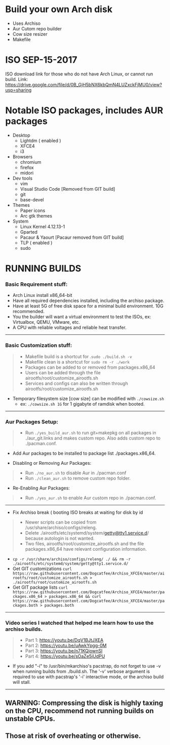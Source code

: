 # Build your own Arch disk
 - Uses Archiso
 - Aur Cutom repo builder
 - Cow size resizer
 - Makefile


ISO SEP-15-2017
=============================================================================
ISO download link for those who do not have Arch Linux, or cannot run build.
Link: https://drive.google.com/file/d/0B_GjH5bNX6kbQmN4LUZxckFjMU0/view?usp=sharing

Notable ISO packages, includes AUR packages
=============================================================================

   * Desktop
     - Lightdm ( enabled )
     - XFCE4
     - i3
   * Browsers
     - chromium
     - firefox
     - midori
   * Dev tools
     - vim
     - Visual Studio Code [Removed from GIT build]
     - git
     - base-devel
   * Themes
     - Paper icons
     - Arc gtk themes
   * System
     - Linux Kernel 4.12.13-1
     - Gparted
     - Pacaur & Yaourt [Pacaur removed from GIT build]
     - TLP ( enabled )
     - sudo

RUNNING BUILDS
=============================================================================

### Basic Requirement stuff:
  - Arch Linux install x86_64-bit
  - Have all required dependencies installed, including the archiso package.
  - Have at least 5G of free disk space for a minimal build environment. 10G
  recommended.
  - You the builder will want a virtual environment to test the ISOs,
  ex: Virtualbox, QEMU, VMware, etc.
  - A CPU with reliable voltages and reliable heat transfer.
-----------------------------------------------------------------------------
### Basic Customization stuff:
  >- Makefile build is a shortcut for .`sudo ./build.sh -v`
  >- Makefile clean is a shortcut for `sudo rm -r ./work`
  >- Packages can be added to or removed from packages.x86_64
  >- Users can be added through the file airootfs/root/customize_airootfs.sh
  >- Services and configs can also be written through
    airootfs/root/customize_airootfs.sh
  - Temporary filesystem size [cow size] can be modified with `./cowsize.sh`
    - ex: `./cowsize.sh 1G` for 1 gigabyte of ramdisk when booted.
-----------------------------------------------------------------------------
### Aur Packages Setup:
  >- Run `./yes_build_aur.sh` to run git+makepkg on all packages in ./aur_git.links and makes custom repo. Also adds custom repo to ./pacman.conf.
  - Add Aur packages to be installed to package list ./packages.x86_64.
 * Disabling or Removing Aur Packages:
  >- Run `./no_aur.sh` to disable Aur in ./pacman.conf
  >- Run `./clean_aur.sh` to remove custom repo folder.
 * Re-Enabling Aur Packages:
  >- Run `./yes_aur.sh` to enable Aur custom repo in ./pacman.conf.
-----------------------------------------------------------------------------
  * Fix Archiso break ( booting ISO breaks at waiting for disk by id  
  >- Newer scripts can be copied from /usr/share/archiso/configs/releng.
  >- Delete ./airootfs/etc/systemd/system/getty@tty1.service.d/
   because autologin is not wanted.
  >- Two files, airootfs/root/customize_airootfs.sh and the file packages.x86_64 have relevant
  configuration information.
  - `cp -r /usr/share/archiso/configs/releng/ ./ && rm -r ./airootfs/etc/systemd/system/getty@tty1.service.d/`
  - Get GIT customizations `curl https://raw.githubusercontent.com/Dogcatfee/Archiso_XFCE4/master/airootfs/root/customize_airootfs.sh > ./airootfs/root/customize_airootfs.sh`
  - Get GIT package lists `curl https://raw.githubusercontent.com/Dogcatfee/Archiso_XFCE4/master/packages.x86_64 > packages.x86_64 && curl https://raw.githubusercontent.com/Dogcatfee/Archiso_XFCE4/master/packages.both > packages.both`
-----------------------------------------------------------------------------
### Video series I watched that helped me learn how to use the archiso builds.
  >- Part 1: https://youtu.be/DqV1BJtJXEA
  >- Part 2: https://youtu.be/uAwkYpgg-0M
  >- Part 3: https://youtu.be/n71KQjownSI
  >- Part 4: https://youtu.be/sOaZe5jUdPU
 * If you add "-i" to /usr/bin/mkarchiso's pacstrap, do not forget to use -v
  when running builds from ./build.sh. The '-v' verbose argument is required
  to use with pacstrap's '-i' interactive mode, or the archiso build will
  stall.
-----------------------------------------------------------------------------
WARNING: Compressing the disk is highly taxing on the CPU, recommend not running builds on unstable CPUs.
-----------------------------------------------------------------------------
Those at risk of overheating or otherwise.
-----------------------------------------------------------------------------
